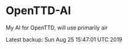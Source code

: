 # OpenTTD-AI
My AI for OpenTTD, will use primarily air

Latest backup: Sun Aug 25 15:47:01 UTC 2019

